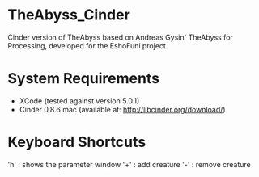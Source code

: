 # TheAbyss_Cinder
Cinder version of TheAbyss based on Andreas Gysin' TheAbyss for Processing, developed for the EshoFuni project.

# System Requirements
- XCode (tested against version 5.0.1)
- Cinder 0.8.6 mac (available at: http://libcinder.org/download/)

# Keyboard Shortcuts
'h' : shows the parameter window 
'+' : add creature
'-' : remove creature